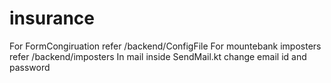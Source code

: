 # insurance
For FormCongiruation refer /backend/ConfigFile
For mountebank imposters refer /backend/imposters
In mail inside SendMail.kt change email id and password
